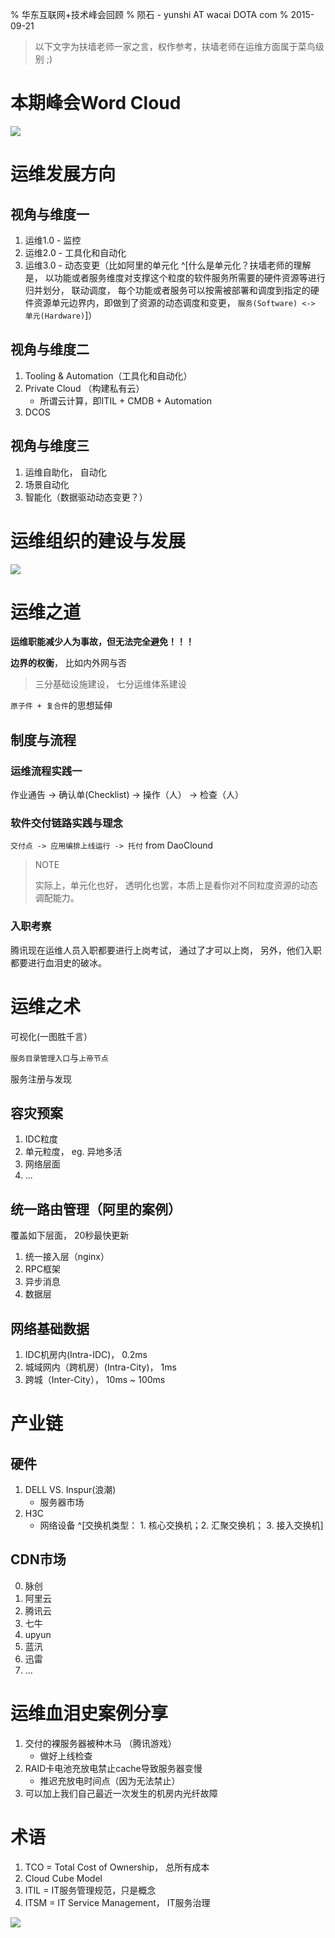 % 华东互联网+技术峰会回顾
% 陨石 - yunshi AT wacai DOTA com
% 2015-09-21

> 以下文字为扶墙老师一家之言，权作参考，扶墙老师在运维方面属于菜鸟级别 ;)

# 本期峰会Word Cloud

![](images/zhoushan-ops-word-cloud.png)


# 运维发展方向

## 视角与维度一

1. 运维1.0 - 监控
2. 运维2.0 - 工具化和自动化
3. 运维3.0 - 动态变更（比如阿里的单元化 ^[什么是单元化？扶墙老师的理解是， 以功能或者服务维度对支撑这个粒度的软件服务所需要的硬件资源等进行归并划分， 联动调度， 每个功能或者服务可以按需被部署和调度到指定的硬件资源单元边界内，即做到了资源的动态调度和变更， `服务(Software) <-> 单元(Hardware)`]）

## 视角与维度二

1. Tooling & Automation（工具化和自动化）
2. Private Cloud （构建私有云）
	- 所谓云计算，即ITIL + CMDB + Automation
3. DCOS 

## 视角与维度三

1. 运维自助化， 自动化
2. 场景自动化
3. 智能化（数据驱动动态变更？）



# 运维组织的建设与发展


![](images/zhoushan-ops-stack.png)


# 运维之道

**运维职能减少人为事故，但无法完全避免！！！**


**边界的权衡**， 比如内外网与否

> 三分基础设施建设， 七分运维体系建设

`原子件 + 复合件`的思想延伸




## 制度与流程

### 运维流程实践一

作业通告 -> 确认单(Checklist) -> 操作（人） -> 检查（人）

### 软件交付链路实践与理念

`交付点 -> 应用编排上线运行 -> 托付` from DaoClound

> NOTE
> 
> 实际上，单元化也好， 透明化也罢，本质上是看你对不同粒度资源的动态调配能力。

### 入职考察

腾讯现在运维人员入职都要进行上岗考试， 通过了才可以上岗， 另外，他们入职都要进行血泪史的破冰。


# 运维之术

可视化(一图胜千言）

`服务目录管理入口`与`上帝节点`

服务注册与发现


## 容灾预案

1. IDC粒度
2. 单元粒度， eg. 异地多活
3. 网络层面
4. ...

## 统一路由管理（阿里的案例）

覆盖如下层面， 20秒最快更新

1. 统一接入层（nginx）
2. RPC框架
3. 异步消息
4. 数据层


## 网络基础数据

1. IDC机房内(Intra-IDC)， 0.2ms
2. 城域网内（跨机房）(Intra-City)， 1ms
3. 跨城（Inter-City）， 10ms ~ 100ms


# 产业链

## 硬件

1. DELL VS. Inspur(浪潮) 
	- 服务器市场
2. H3C
	- 网络设备 ^[交换机类型： 1. 核心交换机；2. 汇聚交换机； 3. 接入交换机]



## CDN市场

0. 脉创
1. 阿里云
2. 腾讯云
3. 七牛
4. upyun
5. 蓝汛
6. 迅雷
7. ...

# 运维血泪史案例分享

1. 交付的裸服务器被种木马 （腾讯游戏）
	- 做好上线检查
2. RAID卡电池充放电禁止cache导致服务器变慢
	- 推迟充放电时间点（因为无法禁止）
3. 可以加上我们自己最近一次发生的机房内光纤故障


# 术语

1. TCO = Total Cost of Ownership， 总所有成本
2. Cloud Cube Model
3. ITIL = IT服务管理规范，只是概念
4. ITSM = IT Service Management， IT服务治理



![](images/zhoushan.JPG)



